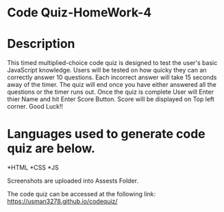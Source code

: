 # Code Quiz-HomeWork-4

# Description

This timed multiplied-choice code quiz is designed to test the user's basic JavaScript knowledge.
Users will be tested on how quicky they can an correctly answer 10 questions.
Each incorrect answer will take 15 seconds away of the timer. 
The quiz will end once you have either answered all the questions or the timer runs out.
Once the quiz is complete User will Enter thier Name and hit Enter Score Button. Score will be displayed
on Top left corner. Good Luck!! 

# Languages used to generate code quiz are below.

*HTML
*CSS
*JS

Screenshots are uploaded into Assests Folder.


The code quiz can be accessed at the following link: https://usman3278.github.io/codequiz/

